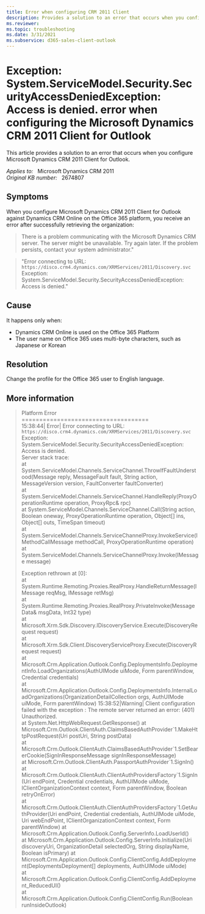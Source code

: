 ```yaml
---
title: Error when configuring CRM 2011 Client
description: Provides a solution to an error that occurs when you configure Microsoft Dynamics CRM 2011 Client for Outlook.
ms.reviewer: 
ms.topic: troubleshooting
ms.date: 3/31/2021
ms.subservice: d365-sales-client-outlook
---
```

# Exception: System.ServiceModel.Security.SecurityAccessDeniedException: Access is denied. error when configuring the Microsoft Dynamics CRM 2011 Client for Outlook

This article provides a solution to an error that occurs when you configure Microsoft Dynamics CRM 2011 Client for Outlook.

_Applies to:_ &nbsp; Microsoft Dynamics CRM 2011  
_Original KB number:_ &nbsp; 2674807

## Symptoms

When you configure Microsoft Dynamics CRM 2011 Client for Outlook against Dynamics CRM Online on the Office 365 platform, you receive an error after successfully retrieving the organization:

> There is a problem communicating with the Microsoft Dynamics CRM server. The server might be unavailable. Try again later. If the problem persists, contact your system administrator."

> "Error connecting to URL: `https://disco.crm4.dynamics.com/XRMServices/2011/Discovery.svc` Exception: System.ServiceModel.Security.SecurityAccessDeniedException: Access is denied."

## Cause

It happens only when:

- Dynamics CRM Online is used on the Office 365 Platform
- The user name on Office 365 uses multi-byte characters, such as Japanese or Korean

## Resolution

Change the profile for the Office 365 user to English language.

## More information

> Platform Error  
> \====================================  
> 15:38:44| Error| Error connecting to URL: `https://disco.crm4.dynamics.com/XRMServices/2011/Discovery.svc` Exception: System.ServiceModel.Security.SecurityAccessDeniedException: Access is denied.  
Server stack trace:  
 at System.ServiceModel.Channels.ServiceChannel.ThrowIfFaultUnderstood(Message reply, MessageFault fault, String action, MessageVersion version, FaultConverter faultConverter)  
 at System.ServiceModel.Channels.ServiceChannel.HandleReply(ProxyOperationRuntime operation, ProxyRpc& rpc)  
 at System.ServiceModel.Channels.ServiceChannel.Call(String action, Boolean oneway, ProxyOperationRuntime operation, Object[] ins, Object[] outs, TimeSpan timeout)  
 at System.ServiceModel.Channels.ServiceChannelProxy.InvokeService(IMethodCallMessage methodCall, ProxyOperationRuntime operation)  
 at System.ServiceModel.Channels.ServiceChannelProxy.Invoke(IMessage message)  
>
> Exception rethrown at [0]:  
 at System.Runtime.Remoting.Proxies.RealProxy.HandleReturnMessage(IMessage reqMsg, IMessage retMsg)  
 at System.Runtime.Remoting.Proxies.RealProxy.PrivateInvoke(MessageData& msgData, Int32 type)  
 at Microsoft.Xrm.Sdk.Discovery.IDiscoveryService.Execute(DiscoveryRequest request)  
 at Microsoft.Xrm.Sdk.Client.DiscoveryServiceProxy.Execute(DiscoveryRequest request)  
 at Microsoft.Crm.Application.Outlook.Config.DeploymentsInfo.DeploymentInfo.LoadOrganizations(AuthUIMode uiMode, Form parentWindow, Credential credentials)  
 at Microsoft.Crm.Application.Outlook.Config.DeploymentsInfo.InternalLoadOrganizations(OrganizationDetailCollection orgs, AuthUIMode uiMode, Form parentWindow) 15:38:52|Warning| Client configuration failed with the exception : The remote server returned an error: (401) Unauthorized.  
 at System.Net.HttpWebRequest.GetResponse()
 at Microsoft.Crm.Outlook.ClientAuth.ClaimsBasedAuthProvider\`1.MakeHttpPostRequest(Uri postUri, String postData)  
 at Microsoft.Crm.Outlook.ClientAuth.ClaimsBasedAuthProvider\`1.SetBearerCookie(SignInResponseMessage signInResponseMessage)  
 at Microsoft.Crm.Outlook.ClientAuth.PassportAuthProvider\`1.SignIn()  
 at Microsoft.Crm.Outlook.ClientAuth.ClientAuthProvidersFactory\`1.SignIn(Uri endPoint, Credential credentials, AuthUIMode uiMode, IClientOrganizationContext context, Form parentWindow, Boolean retryOnError)  
 at Microsoft.Crm.Outlook.ClientAuth.ClientAuthProvidersFactory\`1.GetAuthProvider(Uri endPoint, Credential credentials, AuthUIMode uiMode, Uri webEndPoint, IClientOrganizationContext context, Form parentWindow)
 at Microsoft.Crm.Application.Outlook.Config.ServerInfo.LoadUserId()  
 at Microsoft.Crm.Application.Outlook.Config.ServerInfo.Initialize(Uri discoveryUri, OrganizationDetail selectedOrg, String displayName, Boolean isPrimary)
 at Microsoft.Crm.Application.Outlook.Config.ClientConfig.AddDeployment(DeploymentsDeployment[] deployments, AuthUIMode uiMode)  
 at Microsoft.Crm.Application.Outlook.Config.ClientConfig.AddDeployment_ReducedUI()  
 at Microsoft.Crm.Application.Outlook.Config.ClientConfig.Run(Boolean runInsideOutlook)
